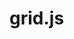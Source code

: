 # grid.js

<table id="grid"></table>
<div id="jqGridPager"></div>

<script type="text/javascript">
        var mydata = [
               { id: "1", invdate: "2007-10-01", name: "test", note: "note", amount: "200.00", tax: "10.00", total: "210.00" },
               { id: "2", invdate: "2007-10-02", name: "test2", note: "note2", amount: "300.00", tax: "20.00", total: "320.00" },
               { id: "3", invdate: "2007-09-01", name: "test3", note: "note3", amount: "400.00", tax: "30.00", total: "430.00" },
               { id: "4", invdate: "2007-10-04", name: "test", note: "note", amount: "200.00", tax: "10.00", total: "210.00" },
               { id: "5", invdate: "2007-10-05", name: "test2", note: "note2", amount: "300.00", tax: "20.00", total: "320.00" },
               { id: "6", invdate: "2007-09-06", name: "test3", note: "note3", amount: "400.00", tax: "30.00", total: "430.00" },
               { id: "7", invdate: "2007-10-04", name: "test", note: "note", amount: "200.00", tax: "10.00", total: "210.00" },
               { id: "8", invdate: "2007-10-03", name: "test2", note: "note2", amount: "300.00", tax: "20.00", total: "320.00" },
               { id: "9", invdate: "2007-09-01", name: "test3", note: "note3", amount: "400.00", tax: "30.00", total: "430.00" }
        ];

        $(document).ready(function () {
            $("#grid").jqGrid({
                datatype: "local",
				data: mydata,
                height: 250,
				width: 780,
                colModel: [
                    { label: 'Inv No', name: 'id', width: 75, key:true },
                    { label: 'Date', name: 'invdate', width: 90 },
                    { label: 'Client', name: 'name', width: 100 },
                    { label: 'Amount', name: 'amount', width: 80 },
                    { label: 'Tax', name: 'tax', width: 80 },
                    { label: 'Total', name: 'total', width: 80 },
                    { label: 'Notes', name: 'note', width: 150 }
                ],
                viewrecords: true, // show the current page, data range and total records on the toolbar
                caption: "Load grid through Javascript Array",
            });
        });
</script>
